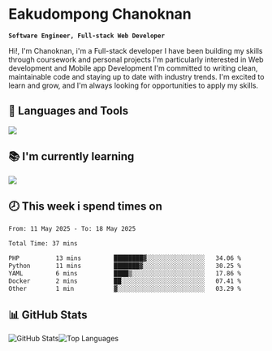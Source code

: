 # Eakudompong Chanoknan

**`Software Engineer, Full-stack Web Developer`**

<p>Hi!, I'm Chanoknan, i'm a Full-stack developer I have been building my skills
through coursework and personal projects I'm particularly interested in Web development
and Mobile app Development I'm committed to writing clean, maintainable
code and staying up to date with industry trends. I'm excited to learn
and grow, and I'm always looking for opportunities to apply my skills.</p>

## 🔧 Languages and Tools

  <a href="https://skillicons.dev">
    <img src="https://skillicons.dev/icons?i=typescript,javascript,html,css,php,java,python,laravel,nodejs,mongodb,react,nextjs,tailwind,mysql,planetscale,postgres,firebase&perline=9" />
  </a>
  
## 📚 I'm currently learning
  <a href="https://skillicons.dev">
    <img src="https://skillicons.dev/icons?i=go,rust,kotlin,androidstudio,graphql,docker,kubernetes,gcp,aws" />
  </a>

## 🕗 This week i spend times on

<!--START_SECTION:waka-->

```txt
From: 11 May 2025 - To: 18 May 2025

Total Time: 37 mins

PHP          13 mins         ████████▓░░░░░░░░░░░░░░░░   34.06 %
Python       11 mins         ███████▓░░░░░░░░░░░░░░░░░   30.25 %
YAML         6 mins          ████▒░░░░░░░░░░░░░░░░░░░░   17.86 %
Docker       2 mins          ██░░░░░░░░░░░░░░░░░░░░░░░   07.41 %
Other        1 min           ▓░░░░░░░░░░░░░░░░░░░░░░░░   03.29 %
```

<!--END_SECTION:waka-->

## 📊 GitHub Stats

<p style="display: flex">
  <img alt="GitHub Stats" src="https://github-readme-stats.vercel.app/api?username=EC-9624&show_icons=true&theme=gruvbox&count_private=true"/>
  <img alt="Top Languages" src="https://github-readme-stats.vercel.app/api/top-langs/?username=EC-9624&layout=compact&theme=gruvbox" />  
</p>

